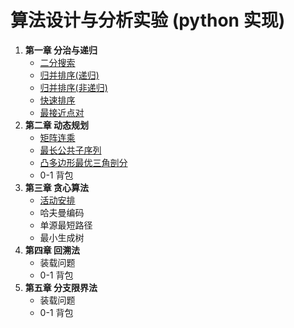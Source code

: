 # 算法设计与分析实验 (python 实现)
1. **第一章 分治与递归**
    - [二分搜索](./chapter1/binary_search.py)
    - [归并排序(递归)](./chapter1/merge_sort.py)
    - [归并排序(非递归)](./chapter1/merge_sort_noRecursion.py)
    - [快速排序](./chapter1/quick_sort.py)
    - [最接近点对](./chapter1/最接近点对.py)
2. **第二章 动态规划**
    - [矩阵连乘](./chapter2/矩阵连乘.py)
    - [最长公共子序列](./chapter2/最长公共子序列.py)
    - [凸多边形最优三角剖分](./chapter2/凸多边形最优三角剖分.py)
    - 0-1 背包
3. **第三章 贪心算法**
    - [活动安排](./chapter3/活动安排.py)
    - 哈夫曼编码
    - 单源最短路径
    - 最小生成树
4. **第四章 回溯法**
    - 装载问题
    - 0-1 背包
5. **第五章 分支限界法**
    - 装载问题
    - 0-1 背包
